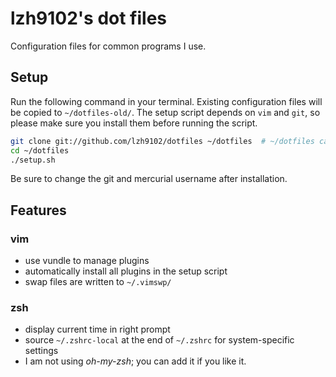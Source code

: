 lzh9102's dot files
=================

Configuration files for common programs I use.

Setup
-----

Run the following command in your terminal. Existing configuration files will
be copied to `~/dotfiles-old/`. The setup script depends on `vim` and `git`, so
please make sure you install them before running the script.

```bash
git clone git://github.com/lzh9102/dotfiles ~/dotfiles  # ~/dotfiles can be any directory
cd ~/dotfiles
./setup.sh
```

Be sure to change the git and mercurial username after installation.

Features
--------

### vim
- use vundle to manage plugins
- automatically install all plugins in the setup script
- swap files are written to `~/.vimswp/`

### zsh
- display current time in right prompt
- source `~/.zshrc-local` at the end of `~/.zshrc` for system-specific settings
- I am not using *oh-my-zsh*; you can add it if you like it.
